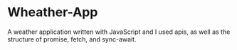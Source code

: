 # Wheather-App
A weather application written with JavaScript and I used apis, as well as the structure of promise, fetch, and sync-await.
